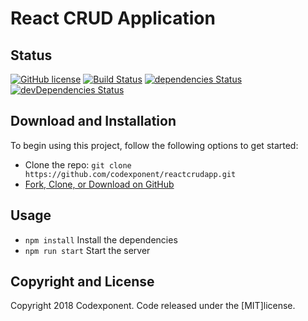 # React CRUD Application

## Status

[![GitHub license](https://img.shields.io/badge/license-MIT-blue.svg)](https://raw.githubusercontent.com/codexponent/reactcrudapp/master/LICENSE)
[![Build Status](https://api.travis-ci.com/codexponent/reactcrudapp.svg?token=7YLbZnNjDcsYyhUp2xvc&branch=master)](https://travis-ci.org/codexponent/reactcrudapp)
[![dependencies Status](https://david-dm.org/codexponent/reactcrudapp/status.svg)](https://david-dm.org/codexponent/reactcrudapp)
[![devDependencies Status](https://david-dm.org/codexponent/reactcrudapp/dev-status.svg)](https://david-dm.org/codexponent/reactcrudapp?type=dev)

## Download and Installation

To begin using this project, follow the following options to get started:
* Clone the repo: `git clone https://github.com/codexponent/reactcrudapp.git`
* [Fork, Clone, or Download on GitHub](https://github.com/codexponent/reactcrudapp)

## Usage

- `npm install` Install the dependencies
- `npm run start` Start the server

## Copyright and License

Copyright 2018 Codexponent. Code released under the [MIT]license.


